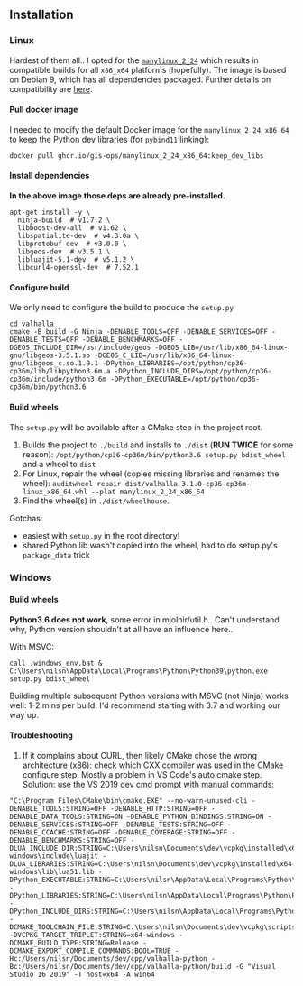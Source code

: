 ## Installation

### Linux

Hardest of them all.. I opted for the [`manylinux_2_24`](https://www.python.org/dev/peps/pep-0600/) which results in compatible builds for all `x86_x64` platforms (hopefully). The image is based on Debian 9, which has all dependencies packaged. Further details on compatibility are [here](https://github.com/pypa/manylinux#manylinux).

#### Pull docker image

I needed to modify the default Docker image for the `manylinux_2_24_x86_64` to keep the Python dev libraries (for `pybind11` linking):

`docker pull ghcr.io/gis-ops/manylinux_2_24_x86_64:keep_dev_libs`

#### Install dependencies

**In the above image those deps are already pre-installed.**

```
apt-get install -y \
  ninja-build  # v1.7.2 \
  libboost-dev-all  # v1.62 \
  libspatialite-dev  # v4.3.0a \
  libprotobuf-dev  # v3.0.0 \
  libgeos-dev  # v3.5.1 \
  libluajit-5.1-dev  # v5.1.2 \
  libcurl4-openssl-dev  # 7.52.1
```

#### Configure build

We only need to configure the build to produce the `setup.py`

```
cd valhalla
cmake -B build -G Ninja -DENABLE_TOOLS=OFF -DENABLE_SERVICES=OFF -DENABLE_TESTS=OFF -DENABLE_BENCHMARKS=OFF -DGEOS_INCLUDE_DIR=/usr/include/geos -DGEOS_LIB=/usr/lib/x86_64-linux-gnu/libgeos-3.5.1.so -DGEOS_C_LIB=/usr/lib/x86_64-linux-gnu/libgeos_c.so.1.9.1 -DPython_LIBRARIES=/opt/python/cp36-cp36m/lib/libpython3.6m.a -DPython_INCLUDE_DIRS=/opt/python/cp36-cp36m/include/python3.6m -DPython_EXECUTABLE=/opt/python/cp36-cp36m/bin/python3.6
```

#### Build wheels

The `setup.py` will be available after a CMake step in the project root.

1. Builds the project to `./build` and installs to `./dist` (**RUN TWICE** for some reason): `/opt/python/cp36-cp36m/bin/python3.6 setup.py bdist_wheel` and a wheel to `dist`
2. For Linux, repair the wheel (copies missing libraries and renames the wheel): `auditwheel repair dist/valhalla-3.1.0-cp36-cp36m-linux_x86_64.whl --plat manylinux_2_24_x86_64`
3. Find the wheel(s) in `./dist/wheelhouse`.

Gotchas:
- easiest with `setup.py` in the root directory!
- shared Python lib wasn't copied into the wheel, had to do setup.py's `package_data` trick

### Windows

#### Build wheels

**Python3.6 does not work**, some error in mjolnir/util.h.. Can't understand why, Python version shouldn't at all have an influence here..

With MSVC:

```
call .windows_env.bat & C:\Users\nilsn\AppData\Local\Programs\Python\Python39\python.exe setup.py bdist_wheel
```

Building multiple subsequent Python versions with MSVC (not Ninja) works well: 1-2 mins per build. I'd recommend starting with 3.7 and working our way up.

#### Troubleshooting

1. If it complains about CURL, then likely CMake chose the wrong architecture (x86): check which CXX compiler was used in the CMake configure step. Mostly a problem in VS Code's auto cmake step. Solution: use the VS 2019 dev cmd prompt with manual commands:

```
"C:\Program Files\CMake\bin\cmake.EXE" --no-warn-unused-cli -DENABLE_TOOLS:STRING=OFF -DENABLE_HTTP:STRING=OFF -DENABLE_DATA_TOOLS:STRING=ON -DENABLE_PYTHON_BINDINGS:STRING=ON -DENABLE_SERVICES:STRING=OFF -DENABLE_TESTS:STRING=OFF -DENABLE_CCACHE:STRING=OFF -DENABLE_COVERAGE:STRING=OFF -DENABLE_BENCHMARKS:STRING=OFF -DLUA_INCLUDE_DIR:STRING=C:\Users\nilsn\Documents\dev\vcpkg\installed\x64-windows\include\luajit -DLUA_LIBRARIES:STRING=C:\Users\nilsn\Documents\dev\vcpkg\installed\x64-windows\lib\lua51.lib -DPython_EXECUTABLE:STRING=C:\Users\nilsn\AppData\Local\Programs\Python\Python39 -DPython_LIBRARIES:STRING=C:\Users\nilsn\AppData\Local\Programs\Python\Python39\libs\python39.lib -DPython_INCLUDE_DIRS:STRING=C:\Users\nilsn\AppData\Local\Programs\Python\Python39\include -DCMAKE_TOOLCHAIN_FILE:STRING=C:\Users\nilsn\Documents\dev\vcpkg\scripts\buildsystems\vcpkg.cmake -DVCPKG_TARGET_TRIPLET:STRING=x64-windows -DCMAKE_BUILD_TYPE:STRING=Release -DCMAKE_EXPORT_COMPILE_COMMANDS:BOOL=TRUE -Hc:/Users/nilsn/Documents/dev/cpp/valhalla-python -Bc:/Users/nilsn/Documents/dev/cpp/valhalla-python/build -G "Visual Studio 16 2019" -T host=x64 -A win64
```

